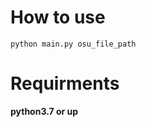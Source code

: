 <h1> How to use </h1>

```
python main.py osu_file_path
```

<h1> Requirments </h1>
<b>python3.7 or up</b>

